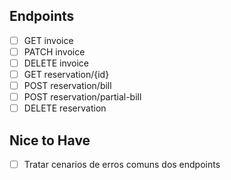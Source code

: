 ## Endpoints
- [ ] GET invoice
- [ ] PATCH invoice
- [ ] DELETE invoice
- [ ] GET reservation/{id}
- [ ] POST reservation/bill
- [ ] POST reservation/partial-bill
- [ ] DELETE reservation

## Nice to Have

- [ ] Tratar cenarios de erros comuns dos endpoints